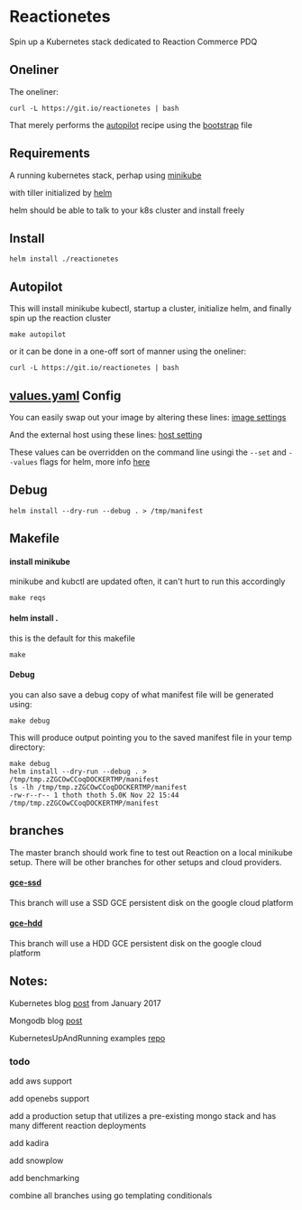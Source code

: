 # Reactionetes

Spin up a Kubernetes stack dedicated to Reaction Commerce PDQ

## Oneliner

The oneliner:
```
curl -L https://git.io/reactionetes | bash
```

That merely performs the
[autopilot](#autopilot)
recipe using the [bootstrap](./bootstrap) file

## Requirements

A running kubernetes stack, perhap using
[minikube](https://github.com/kubernetes/minikube)

with tiller initialized by
[helm](https://helm.sh/)

helm should be able to talk to your k8s cluster
and install freely


## Install

```
helm install ./reactionetes
```

## Autopilot

This will install
minikube kubectl,
startup a cluster,
initialize helm,
and finally spin up the reaction cluster

```
make autopilot
```

or it can be done in a one-off sort of manner using the oneliner:
```
curl -L https://git.io/reactionetes | bash
```

## [values.yaml](./reactionetes/values.yaml) Config

You can easily swap out your image by altering these lines:
[image settings](./reactionetes/values.yaml#L5-L7)

And the external host using these lines:
[host setting](./reactionetes/values.yaml#L17-L18)

These values can be overridden on the command line usingi the `--set` and
`--values` flags for helm, more info
[here](https://docs.helm.sh/using_helm/#using-helm)


## Debug

```
helm install --dry-run --debug . > /tmp/manifest
```


## Makefile

#### install minikube

minikube and kubctl are updated often, it can't hurt to run this accordingly

```
make reqs
```


#### helm install .

this is the default for this makefile

```
make
```


#### Debug

you can also save a debug copy of what manifest file will be generated
using:

```
make debug
```

This will produce output pointing you to the saved manifest file in your
temp directory:

```
make debug
helm install --dry-run --debug . > /tmp/tmp.zZGCOwCCoqDOCKERTMP/manifest
ls -lh /tmp/tmp.zZGCOwCCoqDOCKERTMP/manifest
-rw-r--r-- 1 thoth thoth 5.0K Nov 22 15:44
/tmp/tmp.zZGCOwCCoqDOCKERTMP/manifest
```


## branches

The master branch should work fine to test out Reaction on a local
minikube setup.  There will be other branches for other setups
and cloud providers.

#### [gce-ssd](https://github.com/joshuacox/reactionetes/tree/gce-ssd)

This branch will use a SSD GCE persistent disk on the google cloud platform

#### [gce-hdd](https://github.com/joshuacox/reactionetes/tree/gce-hdd)

This branch will use a HDD GCE persistent disk on the google cloud platform


## Notes:

Kubernetes blog [post](http://blog.kubernetes.io/2017/01/running-mongodb-on-kubernetes-with-statefulsets.html) from  January 2017

Mongodb blog [post](https://www.mongodb.com/blog/post/running-mongodb-as-a-microservice-with-docker-and-kubernetes)

KubernetesUpAndRunning examples [repo](https://github.com/kubernetes-up-and-running/examples)


### todo

add aws support

add openebs support

add a production setup that utilizes a pre-existing mongo stack and has
many different reaction deployments

add kadira

add snowplow

add benchmarking

combine all branches using go templating conditionals
